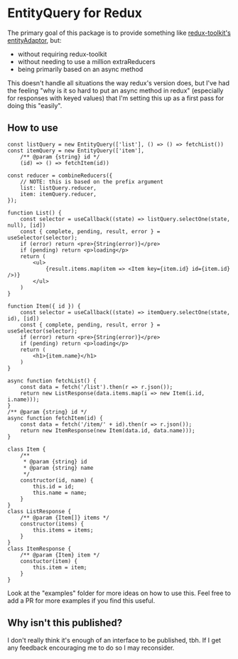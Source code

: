 # EntityQuery for Redux

The primary goal of this package is to provide something like [redux-toolkit's entityAdaptor](https://redux-toolkit.js.org/api/createEntityAdapter), but:

- without requiring redux-toolkit
- without needing to use a million extraReducers
- being primarily based on an async method

This doesn't handle all situations the way redux's version does, but I've had the feeling "why is it so hard to put an async method in redux" (especially for responses with keyed values) that I'm setting this up as a first pass for doing this "easily".

## How to use

```
const listQuery = new EntityQuery(['list'], () => () => fetchList())
const itemQuery = new EntityQuery(['item'],
    /** @param {string} id */
    (id) => () => fetchItem(id))

const reducer = combineReducers({
    // NOTE: this is based on the prefix argument
    list: listQuery.reducer,
    item: itemQuery.reducer,
});

function List() {
    const selector = useCallback((state) => listQuery.selectOne(state, null), [id])
    const { complete, pending, result, error } = useSelector(selector);
    if (error) return <pre>{String(error)}</pre>
    if (pending) return <p>loading</p>
    return (
        <ul>
            {result.items.map(item => <Item key={item.id} id={item.id} />)}
        </ul>
    )
}

function Item({ id }) {
    const selector = useCallback((state) => itemQuery.selectOne(state, id), [id])
    const { complete, pending, result, error } = useSelector(selector);
    if (error) return <pre>{String(error)}</pre>
    if (pending) return <p>loading</p>
    return (
        <h1>{item.name}</h1>
    )
}

async function fetchList() {
    const data = fetch('/list').then(r => r.json());
    return new ListResponse(data.items.map(i => new Item(i.id, i.name)));
}
/** @param {string} id */
async function fetchItem(id) {
    const data = fetch('/item/' + id).then(r => r.json());
    return new ItemResponse(new Item(data.id, data.name)));
}

class Item {
    /**
     * @param {string} id
     * @param {string} name
     */
    constructor(id, name) {
        this.id = id;
        this.name = name;
    }
}
class ListResponse {
    /** @param {Item[]} items */
    constructor(items) {
        this.items = items;
    }
}
class ItemResponse {
    /** @param {Item} item */
    constuctor(item) {
        this.item = item;
    }
}
```

Look at the "examples" folder for more ideas on how to use this.
Feel free to add a PR for more examples if you find this useful.

## Why isn't this published?

I don't really think it's enough of an interface to be published, tbh. If I get any feedback encouraging me to do so I may reconsider.
